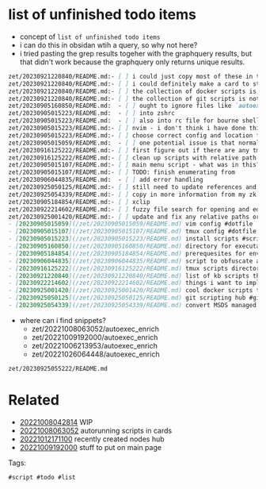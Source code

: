 # list of unfinished todo items

- concept of `list of unfinished todo items`
- i can do this in obsidan wtih a query, so why not here?
- i tried pasting the grep results togeher with the graphquery results, but that didn't work because the graphquery only returns unique results.

```markdown
zet/20230921220840/README.md:- [ ] i could just copy most of these in to a card here and fix up all the relative paths
zet/20230921220840/README.md:- [ ] i could definitely make a card to store wordlists
zet/20230921220840/README.md:- [ ] the collection of docker scripts is not fully converted yet
zet/20230921220840/README.md:- [ ] the collection of git scripts is not fully converted yet
zet/20230905160850/README.md:  - [ ] ought to ignore files like `autoexec_enrich` that are used for zkvr cards when finding shortcuts
zet/20230905015223/README.md:  - [ ] into zshrc
zet/20230905015223/README.md:  - [ ] also into rc file for bourne shell?
zet/20230905015223/README.md:- [ ] nvim - i don't think i have done this yet
zet/20230905015223/README.md:- [ ] choose correct config and location for both vim and neovim
zet/20230905015059/README.md:  - [ ] one potential issue is that normal vim (not neovim) seems to mess up the terminal when lauched with multiple files with xfer
zet/20230916125222/README.md:- [ ] first figure out if there are any tmux scripts i actually want to preserve
zet/20230916125222/README.md:- [ ] clean up scripts with relative path issues
zet/20230905015107/README.md:- [ ] main menu script - what was in this? `~/tmux-scripts/menu.sh`
zet/20230905015107/README.md:- [ ] TODO: finish enumerating from
zet/20230906044835/README.md:  - [ ] add error handling
zet/20230925050125/README.md:- [ ] still need to update references and dependencies
zet/20230925054339/README.md:- [ ] copy in more information from my zk
zet/20230905184854/README.md:- [ ] xclip
zet/20230922214602/README.md:- [ ] fuzzy file search for opening and editing multiple files, any files in any directory
zet/20230925001420/README.md:- [ ] update and fix any relative paths or kb references
- [20230905015059](/zet/20230905015059/README.md) vim config #dotfile
- [20230905015107](/zet/20230905015107/README.md) tmux config #dotfile
- [20230905015223](/zet/20230905015223/README.md) install scripts #script #setup
- [20230905160850](/zet/20230905160850/README.md) directory for executable short commands to run on path #directory
- [20230905184854](/zet/20230905184854/README.md) prerequesites for environment #environment
- [20230906044835](/zet/20230906044835/README.md) script to obfuscate a nishang reverse tcp shell for windows powershell #shortcmd
- [20230916125222](/zet/20230916125222/README.md) tmux scripts directory #tmux #script #directory
- [20230921220840](/zet/20230921220840/README.md) list of kb scripts that i could decide whether to copy over #idea #list #script
- [20230922214602](/zet/20230922214602/README.md) things i want to implement in zkvr after working on the environment #idea
- [20230925001420](/zet/20230925001420/README.md) cool docker scripts to migrate #docker #script
- [20230925050125](/zet/20230925050125/README.md) git scripting hub #git #script
- [20230925054339](/zet/20230925054339/README.md) convert MSDS managed password structure to NTLM hash #windows #password
```

- where can i find snippets?
  - zet/20221008063052/autoexec_enrich
  - zet/20221009192000/autoexec_enrich
  - zet/20221006213953/autoexec_enrich
  - zet/20221026064448/autoexec_enrich


` zet/20230925055222/README.md `

# Related

- [20221008042814](/zet/20221008042814/README.md) WIP
- [20221008063052](/zet/20221008063052/README.md) autorunning scripts in cards
- [20221012171100](/zet/20221012171100/README.md) recently created nodes hub
- [20221009192000](/zet/20221009192000/README.md) stuff to put on main page

Tags:

    #script #todo #list
